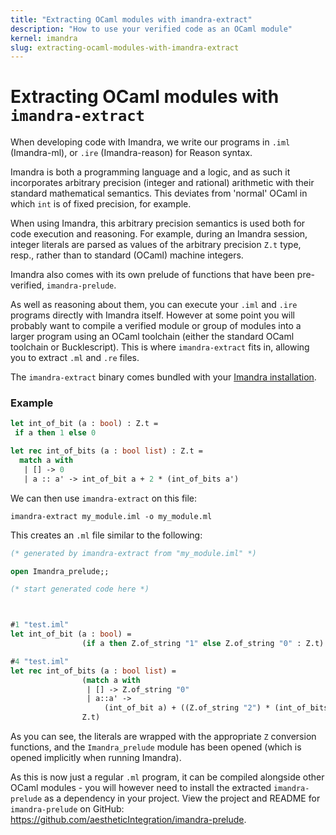 ```yaml
---
title: "Extracting OCaml modules with imandra-extract"
description: "How to use your verified code as an OCaml module"
kernel: imandra
slug: extracting-ocaml-modules-with-imandra-extract
---
```


# Extracting OCaml modules with `imandra-extract`

When developing code with Imandra, we write our programs in `.iml` (Imandra-ml),
or `.ire` (Imandra-reason) for Reason syntax.

Imandra is both a programming language and a logic, and as such it incorporates
arbitrary precision (integer and rational) arithmetic with their standard
mathematical semantics. This deviates from 'normal' OCaml in which `int` is of
fixed precision, for example.

When using Imandra, this arbitrary precision semantics is used both for code
execution and reasoning. For example, during an Imandra session, integer
literals are parsed as values of the arbitrary precision `Z.t` type, resp.,
rather than to standard (OCaml) machine integers.

Imandra also comes with its own prelude of functions that have been
pre-verified, `imandra-prelude`.

As well as reasoning about them, you can execute your `.iml` and `.ire` programs
directly with Imandra itself. However at some point you will probably want to
compile a verified module or group of modules into a larger program using an
OCaml toolchain (either the standard OCaml toolchain or Bucklescript). This is
where `imandra-extract` fits in, allowing you to extract `.ml` and `.re` files.

The `imandra-extract` binary comes bundled with your [Imandra
installation](./Installation.md).

### Example

```ocaml
let int_of_bit (a : bool) : Z.t =
 if a then 1 else 0

let rec int_of_bits (a : bool list) : Z.t =
  match a with
   | [] -> 0
   | a :: a' -> int_of_bit a + 2 * (int_of_bits a')
```

We can then use `imandra-extract` on this file:

```shell
imandra-extract my_module.iml -o my_module.ml
```

This creates an `.ml` file similar to the following:

```ocaml
(* generated by imandra-extract from "my_module.iml" *)

open Imandra_prelude;;

(* start generated code here *)



#1 "test.iml"
let int_of_bit (a : bool) =
                (if a then Z.of_string "1" else Z.of_string "0" : Z.t)

#4 "test.iml"
let rec int_of_bits (a : bool list) =
                (match a with
                 | [] -> Z.of_string "0"
                 | a::a' ->
                     (int_of_bit a) + ((Z.of_string "2") * (int_of_bits a')) :
                Z.t)

```

As you can see, the literals are wrapped with the appropriate `Z` conversion
functions, and the `Imandra_prelude` module has been opened (which is opened
implicitly when running Imandra).

As this is now just a regular `.ml` program, it can be compiled alongside other
OCaml modules - you will however need to install the extracted `imandra-prelude`
as a dependency in your project. View the project and README for
`imandra-prelude` on GitHub: https://github.com/aestheticIntegration/imandra-prelude.
